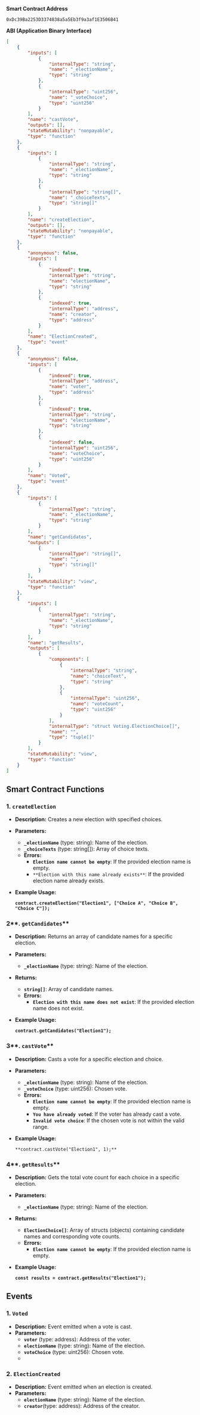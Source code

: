**Smart Contract Address**

`0xDc39Ba2253D3374838a5a5Eb3f9a3af1E3506B41`

**ABI (Application Binary Interface)**

```json
[
	{
		"inputs": [
			{
				"internalType": "string",
				"name": "_electionName",
				"type": "string"
			},
			{
				"internalType": "uint256",
				"name": "_voteChoice",
				"type": "uint256"
			}
		],
		"name": "castVote",
		"outputs": [],
		"stateMutability": "nonpayable",
		"type": "function"
	},
	{
		"inputs": [
			{
				"internalType": "string",
				"name": "_electionName",
				"type": "string"
			},
			{
				"internalType": "string[]",
				"name": "_choiceTexts",
				"type": "string[]"
			}
		],
		"name": "createElection",
		"outputs": [],
		"stateMutability": "nonpayable",
		"type": "function"
	},
	{
		"anonymous": false,
		"inputs": [
			{
				"indexed": true,
				"internalType": "string",
				"name": "electionName",
				"type": "string"
			},
			{
				"indexed": true,
				"internalType": "address",
				"name": "creator",
				"type": "address"
			}
		],
		"name": "ElectionCreated",
		"type": "event"
	},
	{
		"anonymous": false,
		"inputs": [
			{
				"indexed": true,
				"internalType": "address",
				"name": "voter",
				"type": "address"
			},
			{
				"indexed": true,
				"internalType": "string",
				"name": "electionName",
				"type": "string"
			},
			{
				"indexed": false,
				"internalType": "uint256",
				"name": "voteChoice",
				"type": "uint256"
			}
		],
		"name": "Voted",
		"type": "event"
	},
	{
		"inputs": [
			{
				"internalType": "string",
				"name": "_electionName",
				"type": "string"
			}
		],
		"name": "getCandidates",
		"outputs": [
			{
				"internalType": "string[]",
				"name": "",
				"type": "string[]"
			}
		],
		"stateMutability": "view",
		"type": "function"
	},
	{
		"inputs": [
			{
				"internalType": "string",
				"name": "_electionName",
				"type": "string"
			}
		],
		"name": "getResults",
		"outputs": [
			{
				"components": [
					{
						"internalType": "string",
						"name": "choiceText",
						"type": "string"
					},
					{
						"internalType": "uint256",
						"name": "voteCount",
						"type": "uint256"
					}
				],
				"internalType": "struct Voting.ElectionChoice[]",
				"name": "",
				"type": "tuple[]"
			}
		],
		"stateMutability": "view",
		"type": "function"
	}
]
```

## **Smart Contract Functions**

### **1. `createElection`**

- **Description:** Creates a new election with specified choices.
- **Parameters:**
    - **`_electionName`** (type: string): Name of the election.
    - **`_choiceTexts`** (type: string[]): Array of choice texts.
    - **Errors:**
        - **`Election name cannot be empty`**: If the provided election name is empty.
        - `**Election with this name already exists**`: If the provided election name already exists.
- **Example Usage:**
    
    **`contract.createElection("Election1", ["Choice A", "Choice B", "Choice C"]);`**
    

### 2**. `getCandidates`**

- **Description:** Returns an array of candidate names for a specific election.
- **Parameters:**
    - **`_electionName`** (type: string): Name of the election.
- **Returns:**
    - **`string[]`**: Array of candidate names.
    - **Errors:**
        - **`Election with this name does not exist`**: If the provided election name does not exist.
- **Example Usage:**
    
    **`contract.getCandidates("Election1");`**
    

### 3**. `castVote`**

- **Description:** Casts a vote for a specific election and choice.
- **Parameters:**
    - **`_electionName`** (type: string): Name of the election.
    - **`_voteChoice`** (type: uint256): Chosen vote.
    - **Errors:**
        - **`Election name cannot be empty`**: If the provided election name is empty.
        - **`You have already voted`**: If the voter has already cast a vote.
        - **`Invalid vote choice`**: If the chosen vote is not within the valid range.
- **Example Usage:**
    
    `**contract.castVote("Election1", 1);**`
    

### 4**. `getResults`**

- **Description:** Gets the total vote count for each choice in a specific election.
- **Parameters:**
    - **`_electionName`** (type: string): Name of the election.
- **Returns:**
    - **`ElectionChoice[]`**: Array of structs (objects) containing candidate names and corresponding vote counts.
    - **Errors:**
        - **`Election name cannot be empty`**: If the provided election name is empty.
- **Example Usage:**
    
    **`const results = contract.getResults("Election1");`**
    

## **Events**

### **1. `Voted`**

- **Description:** Event emitted when a vote is cast.
- **Parameters:**
    - **`voter`** (type: address): Address of the voter.
    - **`electionName`** (type: string): Name of the election.
    - **`voteChoice`** (type: uint256): Chosen vote.
    - 

### **2. `ElectionCreated`**

- **Description:** Event emitted when an election is created.
- **Parameters:**
    - **`electionName`** (type: string): Name of the election.
    - **`creator`**(type: address): Address of the creator.
